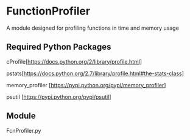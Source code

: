# FunctionProfiler
A module designed for profiling functions in time and memory usage

## Required Python Packages
cProfile[https://docs.python.org/2/library/profile.html]

pstats[https://docs.python.org/2.7/library/profile.html#the-stats-class]

memory_profiler [https://pypi.python.org/pypi/memory_profiler]

psutil [https://pypi.python.org/pypi/psutil]

## Module
FcnProfiler.py

